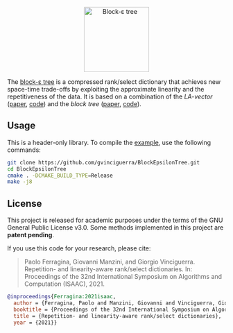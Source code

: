<p align="center"><img alt="Block-ε tree" src="http://pages.di.unipi.it/vinciguerra/img/block_epsilon_tree.svg" height="150"></p>

The [block-ε tree](http://pages.di.unipi.it/vinciguerra/publication/repetition-and-linearity-aware-rank-select-dictionaries/) is a compressed rank/select dictionary that achieves new space-time trade-offs by exploiting the approximate linearity and the repetitiveness of the data.
It is based on a combination of the _LA-vector_ ([paper](https://doi.org/10.1137/1.9781611976472.4), [code](https://github.com/gvinciguerra/la_vector)) and the _block tree_ ([paper](https://doi.org/10.1016/j.jcss.2020.11.002), [code](https://github.com/elarielcl/BlockTrees)).

## Usage

This is a header-only library. To compile the [example](example.cpp), use the following commands:

```sh
git clone https://github.com/gvinciguerra/BlockEpsilonTree.git
cd BlockEpsilonTree
cmake . -DCMAKE_BUILD_TYPE=Release
make -j8
```

## License

This project is released for academic purposes under the terms of the GNU General Public License v3.0. Some methods implemented in this project are **patent pending**.

If you use this code for your research, please cite:

> Paolo Ferragina, Giovanni Manzini, and Giorgio Vinciguerra. Repetition- and linearity-aware rank/select dictionaries.  In: Proceedings of the 32nd International Symposium on Algorithms and Computation (ISAAC), 2021.

```bibtex
@inproceedings{Ferragina:2021isaac,
  author = {Ferragina, Paolo and Manzini, Giovanni and Vinciguerra, Giorgio},
  booktitle = {Proceedings of the 32nd International Symposium on Algorithms and Computation (ISAAC)},
  title = {Repetition- and linearity-aware rank/select dictionaries},
  year = {2021}}
```